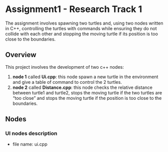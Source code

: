 # Assignment1 - Research Track 1

The assignment involves spawning two turtles and, using two nodes written in C++, controlling the turtles with commands while ensuring they do not collide with each other and stopping the moving turtle if its position is too close to the boundaries.

## Overview
This project involves the development of two c++ nodes:
1. **node 1** called **Ui.cpp**: this node spawn a new turtle in the environment and give a table of command to control the 2 turtles.
2. **node 2** called **Distance.cpp**: this node checks the relative distance between turtle1 and turtle2, stops the moving turtle if the two turtles are “too close” and stops the moving turtle if the position is too close to the boundaries.

## Nodes

### UI nodes description
* file name: ui.cpp

